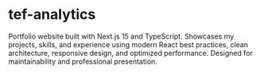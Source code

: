 # tef-analytics
Portfolio website built with Next.js 15 and TypeScript. Showcases my projects, skills, and experience using modern React best practices, clean architecture, responsive design, and optimized performance. Designed for maintainability and professional presentation.
